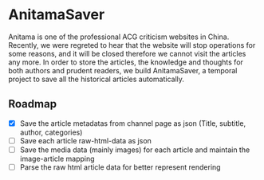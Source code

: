 # AnitamaSaver

Anitama is one of the professional ACG criticism websites in China. Recently, we were regreted to hear that the website will stop operations for some reasons, and it will be closed therefore we cannot visit the articles any more. In order to store the articles, the knowledge and thoughts for both authors and prudent readers, we build AnitamaSaver, a temporal project to save all the historical articles automatically.

## Roadmap

* [x] Save the article metadatas from channel page as json (Title, subtitle, author, categories)
* [ ] Save each article raw-html-data as json
* [ ] Save the media data (mainly images) for each article and maintain the image-article mapping
* [ ] Parse the raw html article data for better represent rendering